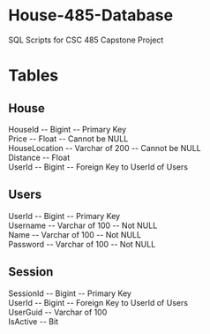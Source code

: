 # House-485-Database
SQL Scripts for CSC 485 Capstone Project

# Tables
## House
HouseId -- Bigint -- Primary Key <br>
Price -- Float -- Cannot be NULL <br>
HouseLocation -- Varchar of 200 -- Cannot be NULL <br>
Distance -- Float <br>
UserId -- Bigint -- Foreign Key to UserId of Users <br>
## Users
UserId -- Bigint -- Primary Key <br>
Username -- Varchar of 100 -- Not NULL <br>
Name -- Varchar of 100 -- Not NULL <br>
Password -- Varchar of 100 -- Not NULL <br>
## Session
SessionId -- Bigint -- Primary Key <br>
UserId -- Bigint -- Foreign Key to UserId of Users <br>
UserGuid -- Varchar of 100 <br>
IsActive -- Bit
